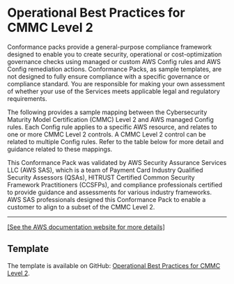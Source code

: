 # Operational Best Practices for CMMC Level 2<a name="operational-best-practices-for-cmmc_level_2"></a>

Conformance packs provide a general\-purpose compliance framework designed to enable you to create security, operational or cost\-optimization governance checks using managed or custom AWS Config rules and AWS Config remediation actions\. Conformance Packs, as sample templates, are not designed to fully ensure compliance with a specific governance or compliance standard\. You are responsible for making your own assessment of whether your use of the Services meets applicable legal and regulatory requirements\.

The following provides a sample mapping between the Cybersecurity Maturity Model Certification \(CMMC\) Level 2 and AWS managed Config rules\. Each Config rule applies to a specific AWS resource, and relates to one or more CMMC Level 2 controls\. A CMMC Level 2 control can be related to multiple Config rules\. Refer to the table below for more detail and guidance related to these mappings\.

This Conformance Pack was validated by AWS Security Assurance Services LLC \(AWS SAS\), which is a team of Payment Card Industry Qualified Security Assessors \(QSAs\), HITRUST Certified Common Security Framework Practitioners \(CCSFPs\), and compliance professionals certified to provide guidance and assessments for various industry frameworks\. AWS SAS professionals designed this Conformance Pack to enable a customer to align to a subset of the CMMC Level 2\.


****  
[\[See the AWS documentation website for more details\]](http://docs.aws.amazon.com/config/latest/developerguide/operational-best-practices-for-cmmc_level_2.html)

## Template<a name="cmmc_level_1-conformance-pack-sample"></a>

The template is available on GitHub: [Operational Best Practices for CMMC Level 2](https://github.com/awslabs/aws-config-rules/blob/master/aws-config-conformance-packs/Operational-Best-Practices-for-CMMC-Level-2.yaml)\.